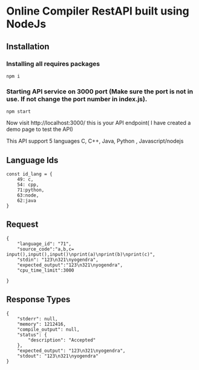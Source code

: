 # Online Compiler RestAPI built using NodeJs

## Installation

### Installing all requires packages
 
 ```
 npm i 
 ```
### Starting API service on 3000 port (Make sure the port is not in use. If not change the port number in index.js).


```
npm start
```

Now visit http://localhost:3000/ this is your API endpoint( I have created a demo page to test the API)

This API support 5 languages
C, C++, Java, Python , Javascript/nodejs

## Language Ids

```
const id_lang = {
    49: c,
    54: cpp,
    71:python,
    63:node,
    62:java
}
```
## Request

```
{
	"language_id": "71",
	"source_code":"a,b,c= input(),input(),input()\nprint(a)\nprint(b)\nprint(c)",
	"stdin": "123\n321\nyogendra",
	"expected_output":"123\n321\nyogendra",
	"cpu_time_limit":3000
	
}
```

## Response Types

```
{
    "stderr": null,
    "memory": 1212416,
    "compile_output": null,
    "status": {
        "description": "Accepted"
    },
    "expected_output": "123\n321\nyogendra",
    "stdout": "123\n321\nyogendra"
}
```





